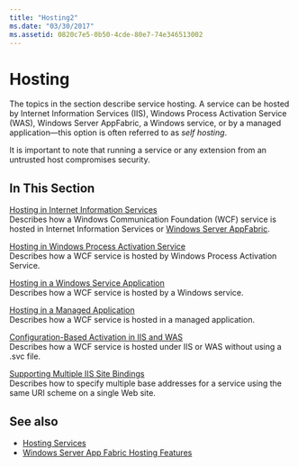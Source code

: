 ```yaml
---
title: "Hosting2"
ms.date: "03/30/2017"
ms.assetid: 0820c7e5-0b50-4cde-80e7-74e346513002
---
```

# Hosting
The topics in the section describe service hosting. A service can be hosted by Internet Information Services (IIS), Windows Process Activation Service (WAS), Windows Server AppFabric, a Windows service, or by a managed application—this option is often referred to as *self hosting*.  
  
 It is important to note that running a service or any extension from an untrusted host compromises security.  
  
## In This Section  
 [Hosting in Internet Information Services](hosting-in-internet-information-services.md)  
 Describes how a Windows Communication Foundation (WCF) service is hosted in Internet Information Services or [Windows Server AppFabric](/previous-versions/appfabric/ff384253(v=azure.10)).  
  
 [Hosting in Windows Process Activation Service](hosting-in-windows-process-activation-service.md)  
 Describes how a WCF service is hosted by Windows Process Activation Service.  
  
 [Hosting in a Windows Service Application](hosting-in-a-windows-service-application.md)  
 Describes how a WCF service is hosted by a Windows service.  
  
 [Hosting in a Managed Application](hosting-in-a-managed-application.md)  
 Describes how a WCF service is hosted in a managed application.  
  
 [Configuration-Based Activation in IIS and WAS](configuration-based-activation-in-iis-and-was.md)  
 Describes how a WCF service is hosted under IIS or WAS without using a .svc file.  
  
 [Supporting Multiple IIS Site Bindings](supporting-multiple-iis-site-bindings.md)  
 Describes how to specify multiple base addresses for a service using the same URI scheme on a single Web site.  
  
## See also

- [Hosting Services](../hosting-services.md)
- [Windows Server App Fabric Hosting Features](/previous-versions/appfabric/ee677189(v=azure.10))
